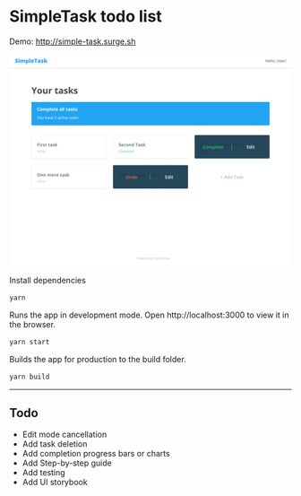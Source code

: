 # SimpleTask todo list
Demo: http://simple-task.surge.sh

<img src="https://raw.githubusercontent.com/nick511/simple-task/master/screenshot.png"  />


Install dependencies
```sh
yarn
```

Runs the app in development mode.
Open http://localhost:3000 to view it in the browser.
```sh
yarn start
```

Builds the app for production to the build folder.
```sh
yarn build
```


---
## Todo
* Edit mode cancellation
* Add task deletion
* Add completion progress bars or charts
* Add Step-by-step guide
* Add testing
* Add UI storybook
